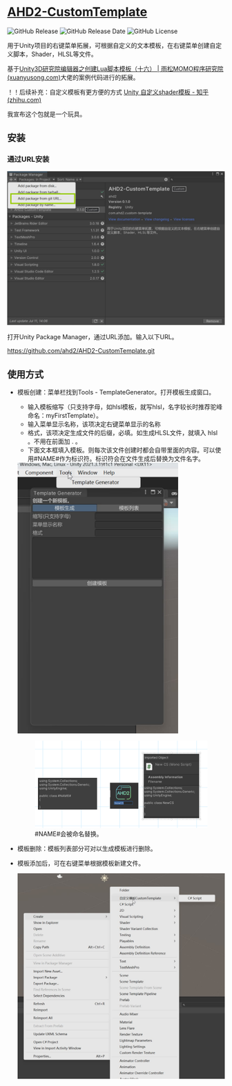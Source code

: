# **[AHD2-CustomTemplate](https://github.com/ahd2/AHD2-CustomTemplate)**

<img alt="GitHub Release" src="https://img.shields.io/github/v/release/ahd2/AHD2-CustomTemplate?style=for-the-badge"> <img alt="GitHub Release Date" src="https://img.shields.io/github/release-date/ahd2/AHD2-CustomTemplate?style=for-the-badge"> <img alt="GitHub License" src="https://img.shields.io/github/license/ahd2/AHD2-CustomTemplate?style=for-the-badge">

用于Unity项目的右键菜单拓展，可根据自定义的文本模板，在右键菜单创建自定义脚本，Shader，HLSL等文件。

基于[Unity3D研究院编辑器之创建Lua脚本模板（十六） | 雨松MOMO程序研究院 (xuanyusong.com)](https://www.xuanyusong.com/archives/3732)大佬的案例代码进行的拓展。

！！后续补充：自定义模板有更方便的方式 [Unity 自定义shader模板 - 知乎 (zhihu.com)](https://zhuanlan.zhihu.com/p/693947160)

我宣布这个包就是一个玩具。

## 安装

### 通过URL安装

<img src="https://github.com/ahd2/AHD2-DocsRepo/blob/main/AHD2_CustomTemplate/1.png?raw=true" alt="1" style="zoom:50%;" />

打开Unity Package Manager，通过URL添加。输入以下URL。

https://github.com/ahd2/AHD2-CustomTemplate.git

## 使用方式

* 模板创建：菜单栏找到Tools - TemplateGenerator。打开模板生成窗口。

  * 输入模板缩写（只支持字母，如hlsl模板，就写hlsl，名字较长时推荐驼峰命名：myFirstTemplate）。
  * 输入菜单显示名称，该项决定右键菜单显示的名称
  * 格式，该项决定生成文件的后缀，必填。如生成HLSL文件，就填入 hlsl 。不用在前面加  .    。
  * 下面文本框填入模板。则每次该文件创建时都会自带里面的内容。可以使用#NAME#作为标识符。标识符会在文件生成后替换为文件名字。

  <img src="https://github.com/ahd2/AHD2-DocsRepo/blob/main/AHD2_CustomTemplate/2.png?raw=true" style="zoom: 80%;" />

  <figure>   <img src="https://github.com/ahd2/AHD2-DocsRepo/blob/main/AHD2_CustomTemplate/3.png?raw=true" alt="#NAME#会被命名替换。">   <figcaption>#NAME#会被命名替换。</figcaption> </figure>

* 模板删除：模板列表部分可对以生成模板进行删除。

* 模板添加后，可在右键菜单根据模板新建文件。

  <img src="https://github.com/ahd2/AHD2-DocsRepo/blob/main/AHD2_CustomTemplate/4.png?raw=true" style="zoom:50%;" />
